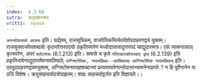 ```yaml
---
index:  4.3.68
sutra:  क्रतुयज्ञेभ्यश्च
vritti:  nyasa
---
```


`अनन्तोदात्तार्थ आरम्भः` इति। यद्येवम्, राजसूयिकम्, वाजपेयिकमित्येतदेवोपदाहरणद्वयं युक्तम्। राजसूयवाजपेयशब्दयोः कृदन्तोत्तरपदयोः प्रकृतिस्वरेण मध्योदात्तत्वादुत्तरपदं चाद्युदात्तमत्र। एकं व्याबन्तत्वात् कृत्स्वरेण, अपरं `यतोऽनाचः` (6.1.213) इति। समासे च कृते `गतिरकारकोपपदात् कृत्` (6.2.139) इति प्रकृतिभावेनाद्युदात्तमेवनावतिष्ठते; `पाग्निष्टोमिकः, नावयज्ञिकः--काशिकाफ् आग्निष्टोमिकं नावयज्ञिकम्` इति। एतदुदादहरणद्वयमयुक्तम्, अग्निष्टोमनवयज्ञशब्दाभ्यां प्रत्ययस्वरेणान्तोदात्ताभ्यामनेनाप्राप्तेः ? न हि पूर्वेणानेन वा ठञि विशेषः। क्रतुसाहचर्यादत्रोदाहृतम्। शब्दः साहचर्याद्वर्त्तत इति विज्ञायते।।

